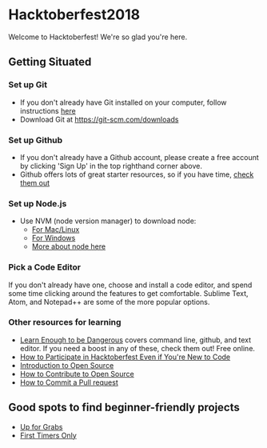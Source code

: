 # Hacktoberfest2018

Welcome to Hacktoberfest! We're so glad you're here.


## Getting Situated

### Set up Git

- If you don't already have Git installed on your computer, follow instructions [here](
https://help.github.com/articles/set-up-git/)
- Download Git at https://git-scm.com/downloads

### Set up Github

- If you don't already have a Github account, please create a free account by clicking 'Sign Up' in the top righthand corner above.
- Github offers lots of great starter resources, so if you have time, [check them out](https://lab.github.com/courses)

### Set up Node.js

* Use NVM (node version manager) to download node:
  * [For Mac/Linux](https://github.com/creationix/nvm)
  * [For Windows](https://github.com/coreybutler/nvm-windows)
  * [More about node here](https://nodejs.org)

### Pick a Code Editor

If you don't already have one, choose and install a code editor, and spend some time clicking around the features to get comfortable. Sublime Text, Atom, and Notepad++ are some of the more popular options.

### Other resources for learning

- [Learn Enough to be Dangerous](https://www.learnenough.com/) covers command line, github, and text editor. If you need a boost in any of these, check them out! Free online.
- [How to Participate in Hacktoberfest Even if You're New to Code](https://medium.freecodecamp.org/hacktoberfest-2018-how-you-can-get-your-free-shirt-even-if-youre-new-to-coding-96080dd0b01b?mc_cid=8d52149269&mc_eid=8b34e426b2)
- [Introduction to Open Source](https://www.digitalocean.com/community/tutorial_series/an-introduction-to-open-source)
- [How to Contribute to Open Source](https://opensource.guide/how-to-contribute/)
- [How to Commit a Pull request](https://www.digitalocean.com/community/tutorials/how-to-create-a-pull-request-on-github)


## Good spots to find beginner-friendly projects

- [Up for Grabs](https://up-for-grabs.net/#/)
- [First Timers Only](https://www.firsttimersonly.com/)
